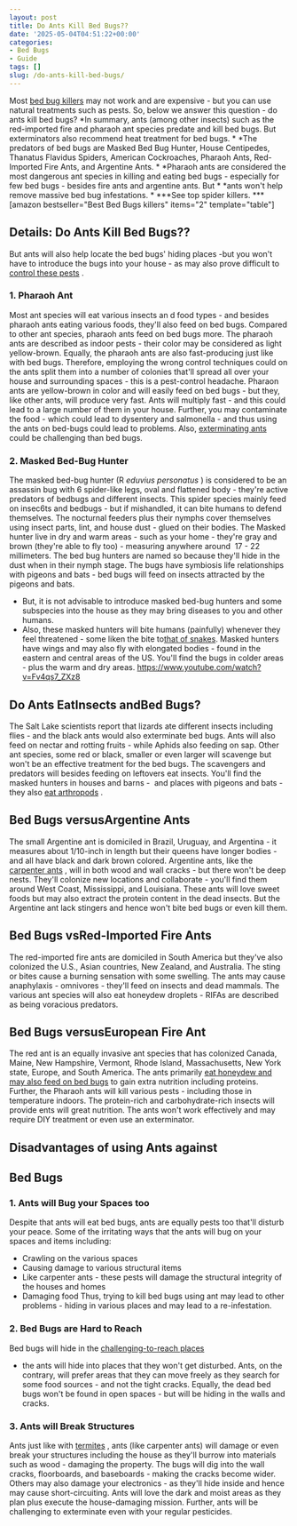 ```yaml
---
layout: post
title: Do Ants Kill Bed Bugs??
date: '2025-05-04T04:51:22+00:00'
categories:
- Bed Bugs
- Guide
tags: []
slug: /do-ants-kill-bed-bugs/
---
```


Most
[bed bug killers](https://pestpolicy.com/does-rubbing-alcohol-kill-bed-bugs/)
may not work and are expensive - but you can use natural treatments such as pests. So, below we answer this question - do ants kill bed bugs?
*In summary, ants (among other insects) such as the red-imported fire and pharaoh ant species predate and kill bed bugs. But exterminators also recommend heat treatment for bed bugs. *
*The predators of bed bugs are Masked Bed Bug Hunter, House Centipedes, Thanatus Flavidus Spiders, American Cockroaches, Pharaoh Ants, Red-Imported Fire Ants, and Argentine Ants. *
*Pharaoh ants are considered the most dangerous ant species in killing and eating bed bugs - especially for few bed bugs - besides fire ants and argentine ants. But *
*ants won't help remove massive bed bug infestations. *
***See top spider killers. ***
[amazon bestseller="Best Bed Bugs killers" items="2" template="table"]
## Details: Do Ants Kill Bed Bugs??
But ants will also help locate the bed bugs' hiding places -but you won't have to introduce the bugs into your house - as may also prove difficult to
[control these pests](https://nysipm.cornell.edu/whats-bugging-you/bed-bugs/bed-bug-faqs///)
.
### 1. Pharaoh Ant
Most ant species will eat various insects an
d food types - and besides pharaoh ants eating various foods, they'll also feed on bed bugs. Compared to other ant species, pharaoh ants feed on bed bugs more.
The pharaoh ants are described as indoor pests - their color may be considered as light yellow-brown. Equally, the pharaoh ants are also fast-producing just like with bed bugs.
Therefore, employing the wrong control techniques could on the ants split them into a number of colonies that'll spread all over your house and surrounding spaces - this is a pest-control headache.
Pharaon ants are yellow-brown in color and will easily feed on bed bugs - but they, like other ants, will produce very fast. Ants will multiply fast - and this could lead to a large number of them in your house.
Further, you may contaminate the food - which could lead to dysentery and salmonella - and thus using the ants on bed-bugs could lead to problems. Also,
[exterminating ants](https://pestpolicy.com/)
could be challenging than bed bugs.
### 2. Masked Bed-Bug Hunter
The masked bed-bug hunter (R
*eduvius personatus*
) is considered to be an assassin bug with 6 spider-like legs, oval and flattened body - they're active predators of bedbugs and different insects.
This spider species mainly feed on insec6ts and bedbugs - but if mishandled, it can bite humans to defend themselves. The nocturnal feeders plus their nymphs cover themselves using insect parts, lint, and house dust - glued on their bodies.
The Masked hunter live in dry and warm areas - such as your home - they're gray and brown (they're able to fly too) - measuring anywhere around  17 - 22 millimeters.
The bed bug hunters are named so because they'll hide in the dust when in their nymph stage. The bugs have symbiosis life relationships with pigeons and bats - bed bugs will feed on insects attracted by the pigeons and bats.
- But, it is not advisable to introduce masked bed-bug hunters and some subspecies into the house as they may bring diseases to you and other humans.
- Also, these masked hunters will bite humans (painfully) whenever they feel threatened - some liken the bite to[that of snakes](https://pestpolicy.com/best-snake-repellent-for-yards/).
Masked hunters have wings and may also fly with elongated bodies - found in the eastern and central areas of the US. You'll find the bugs in colder areas - plus the warm and dry areas.
https://www.youtube.com/watch?v=Fv4qs7_ZXz8
## Do Ants EatInsects andBed Bugs?
The Salt Lake scientists report that lizards ate different insects including flies - and the black ants would also exterminate bed bugs. Ants will also feed on nectar and rotting fruits - while Aphids also feeding on sap.
Other ant species, some red or black, smaller or even larger will scavenge but won't be an effective treatment for the bed bugs. The scavengers and predators will besides feeding on leftovers eat insects.
You'll find the masked hunters in houses and barns -  and places with pigeons and bats - they also
[eat arthropods](https://pestpolicy.com/can-bearded-dragons-eat-bananas/)
.
## Bed Bugs versusArgentine Ants
The small Argentine ant is domiciled in Brazil, Uruguay, and Argentina - it measures about 1/10-inch in length but their queens have longer bodies - and all have black and dark brown colored.
Argentine ants, like the
[carpenter ants](https://pestpolicy.com/do-carpenter-bees-bite/)
, will in both wood and wall cracks - but there won't be deep nests. They'll colonize new locations and collaborate - you'll find them around West Coast, Mississippi, and Louisiana.
These ants will love sweet foods but may also extract the protein content in the dead insects. But the Argentine ant lack stingers and hence won't bite bed bugs or even kill them.
## Bed Bugs vsRed-Imported Fire Ants
The red-imported
fire ants are domiciled in South America but they've also colonized the U.S., Asian countries, New Zealand, and Australia.
The sting or bites
cause a burning sensation with some swelling.
The ants may cause anaphylaxis - omnivores - they'll feed on insects and dead mammals.
The various ant species will also eat honeydew droplets - RIFAs are described as being voracious predators.
## Bed Bugs versusEuropean Fire Ant
The red ant is an equally invasive ant species that has colonized Canada, Maine, New Hampshire, Vermont, Rhode Island, Massachusetts, New York state, Europe, and South America.
The ants primarily
[eat honeydew and may also feed on bed bugs](https://pestpolicy.com/what-animals-eat-bed-bugs/)
to gain extra nutrition including proteins. Further, the Pharaoh ants will kill various pests - including those in temperature indoors.
The protein-rich and carbohydrate-rich insects will provide ents will great nutrition. The ants won't work effectively and may require DIY treatment or even use an exterminator.
## Disadvantages of using Ants against
## Bed Bugs
### 1. Ants will Bug your Spaces too
Despite that ants will eat bed bugs, ants are equally pests too that'll disturb your peace. Some of the irritating ways that the ants will bug on your spaces and items including:
- Crawling on the various spaces
- Causing damage to various structural items
- Like carpenter ants - these pests will damage the structural integrity of the houses and homes
- Damaging food
Thus, trying to kill bed bugs using ant may lead to other problems - hiding in various places and may lead to a re-infestation.
### 2. Bed Bugs are Hard to Reach
Bed bugs will hide in the
[challenging-to-reach places](https://pestpolicy.com/where-do-bed-bugs-hide/)
- the ants will hide into places that they won't get disturbed.
Ants, on the contrary, will prefer areas that they can move freely as they search for some food sources - and not the tight cracks.
Equally, the dead bed bugs won't be found in open spaces - but will be hiding in the walls and cracks.
### 3. Ants will Break Structures
Ants just like with
[termites](https://pestpolicy.com/best-termite-killer/)
, ants (like carpenter ants) will damage or even break your structures including the house as they'll burrow into materials such as wood - damaging the property.
The bugs will dig into the wall cracks, floorboards, and baseboards - making the cracks become wider. Others may also damage your electronics - as they'll hide inside and hence may cause short-circuiting.
Ants will love the dark and moist areas as they plan plus execute the house-damaging mission. Further, ants will be challenging to exterminate even with your regular pesticides.

